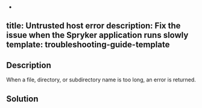 -
title: Untrusted host error
description: Fix the issue when the Spryker application runs slowly
template: troubleshooting-guide-template
---

## Description

When a file, directory, or subdirectory name is too long, an error is returned.

## Solution